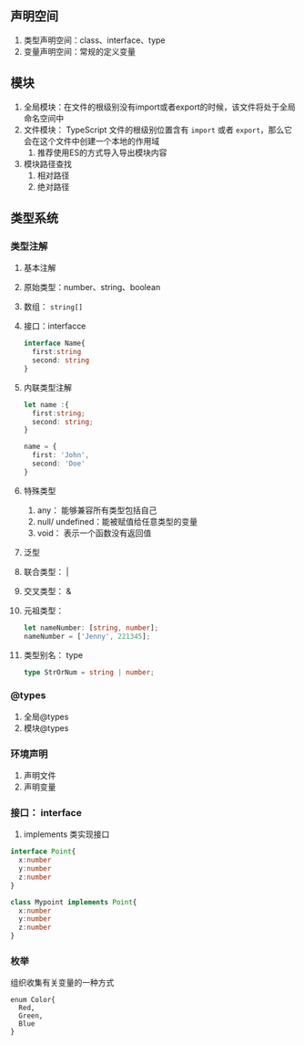 ## 声明空间

1. 类型声明空间：class、interface、type
2. 变量声明空间：常规的定义变量

## 模块

1. 全局模块：在文件的根级别没有import或者export的时候，该文件将处于全局命名空间中
2. 文件模块： TypeScript 文件的根级别位置含有 `import` 或者 `export`，那么它会在这个文件中创建一个本地的作用域
   1. 推荐使用ES的方式导入导出模块内容
3. 模块路径查找
   1. 相对路径
   2. 绝对路径

## 类型系统

### 	类型注解

1. 基本注解

2. 原始类型：number、string、boolean

3. 数组： `string[]`

4. 接口：interfacce

   ```ts
   interface Name{
     first:string
     second: string
   }
   ```

5. 内联类型注解

   ```ts
   let name :{
     first:string;
     second: string;
   }
   
   name = {
     first: 'John',
     second: 'Doe'
   }
   ```

6. 特殊类型

   1. any： 能够兼容所有类型包括自己
   2. null/ undefined：能被赋值给任意类型的变量
   3. void： 表示一个函数没有返回值

7. 泛型

8. 联合类型： |

9. 交叉类型： &

10. 元祖类型： 

    ```ts
    let nameNumber: [string, number];
    nameNumber = ['Jenny', 221345];
    ```

11. 类型别名： type

    ```ts
    type StrOrNum = string | number;
    ```

### @types

  1. 全局@types
  2. 模块@types

### 环境声明

  1. 声明文件
  2. 声明变量

### 接口： interface

  1. implements 类实现接口

  ```ts
  interface Point{
    x:number
    y:number
    z:number
  }
  
  class Mypoint implements Point{
    x:number
    y:number
    z:number
  }
  ```

### 枚举

组织收集有关变量的一种方式

```tsx
enum Color{
  Red,
  Green,
  Blue
}
    
    
```





